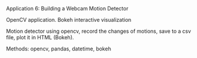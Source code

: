 Application 6: Building a Webcam Motion Detector

OpenCV application. Bokeh interactive visualization

Motion detector using opencv, record the changes of motions, save to a csv file, plot it in HTML (Bokeh).

Methods: opencv, pandas, datetime, bokeh
